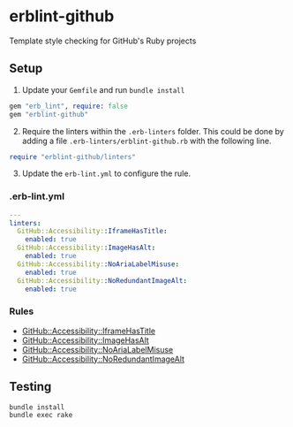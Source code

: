 # erblint-github
Template style checking for GitHub's Ruby projects

## Setup

1. Update your `Gemfile` and run `bundle install`

``` ruby
gem "erb_lint", require: false
gem "erblint-github"
```

2. Require the linters within the `.erb-linters` folder. This could be done by adding a file `.erb-linters/erblint-github.rb` with the following line.

```ruby
require "erblint-github/linters"
```

3. Update the `erb-lint.yml` to configure the rule.

### .erb-lint.yml

```yaml 
---
linters:
  GitHub::Accessibility::IframeHasTitle:
    enabled: true
  GitHub::Accessibility::ImageHasAlt:
    enabled: true
  GitHub::Accessibility::NoAriaLabelMisuse:
    enabled: true
  GitHub::Accessibility::NoRedundantImageAlt:
    enabled: true
```

### Rules

- [GitHub::Accessibility::IframeHasTitle](./docs/rules/accessibility/iframe-has-title.md)
- [GitHub::Accessibility::ImageHasAlt](./docs/rules/accessibility/no-aria-label-misuse.md)
- [GitHub::Accessibility::NoAriaLabelMisuse](./docs/rules/accessibility/image-has-alt.md)
- [GitHub::Accessibility::NoRedundantImageAlt](./docs/rules/accessibility/no-redundant-image-alt.md)

## Testing

```
bundle install
bundle exec rake
```
